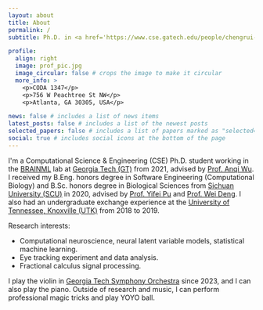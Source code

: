 ```yaml
---
layout: about
title: About
permalink: /
subtitle: Ph.D. in <a href='https://www.cse.gatech.edu/people/chengrui-li'>CSE @ Georgia Tech</a>. Email&colon; <a href="mailto:cnlichengrui@gatech.edu">cnlichengrui@gatech.edu</a>

profile:
  align: right
  image: prof_pic.jpg
  image_circular: false # crops the image to make it circular
  more_info: >
    <p>CODA 1347</p>
    <p>756 W Peachtree St NW</p>
    <p>Atlanta, GA 30305, USA</p>

news: false # includes a list of news items
latest_posts: false # includes a list of the newest posts
selected_papers: false # includes a list of papers marked as "selected={true}"
social: true # includes social icons at the bottom of the page
---
```


I'm a Computational Science & Engineering (CSE) Ph.D. student working in the [BRAINML](https://sites.google.com/view/brainml/home) lab at [Georgia Tech (GT)](https://cse.gatech.edu/) from 2021, advised by [Prof. Anqi Wu](https://sites.google.com/site/anqiwuresearch/home). I received my B.Eng. honors degree in Software Engineering (Computational Biology) and B.Sc. honors degree in Biological Sciences from [Sichuan University (SCU)](https://en.scu.edu.cn/) in 2020, advised by [Prof. Yifei Pu](https://cs.scu.edu.cn/info/1288/13622.htm) and [Prof. Wei Deng](https://www.hz7hospital.com/bssds/show/id/78.html). I also had an undergraduate exchange experience at the [University of Tennessee, Knoxville (UTK)](https://www.utk.edu) from 2018 to 2019.

Research interests:
* Computational neuroscience, neural latent variable models, statistical machine learning.
* Eye tracking experiment and data analysis.
* Fractional calculus signal processing.

I play the violin in [Georgia Tech Symphony Orchestra](https://music.gatech.edu/orchestras) since 2023, and I can also play the piano. Outside of research and music, I can perform professional magic tricks and play YOYO ball.

<!-- Put your address / P.O. box / other info right below your picture. You can also disable any of these elements by editing `profile` property of the YAML header of your `_pages/about.md`. Edit `_bibliography/papers.bib` and Jekyll will render your [publications page](/al-folio/publications/) automatically.

Link to your social media connections, too. This theme is set up to use [Font Awesome icons](https://fontawesome.com/) and [Academicons](https://jpswalsh.github.io/academicons/), like the ones below. Add your Facebook, Twitter, LinkedIn, Google Scholar, or just disable all of them. -->
